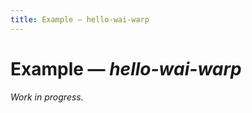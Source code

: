 ```yaml
---
title: Example — hello-wai-warp
---
```



Example — _hello-wai-warp_
==========================

_Work in progress._
